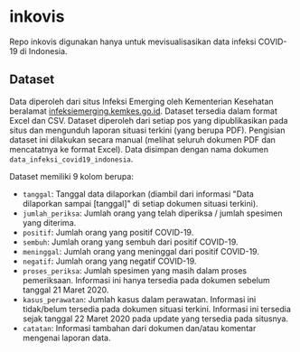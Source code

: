 # inkovis

Repo inkovis digunakan hanya untuk mevisualisasikan data infeksi COVID-19 di Indonesia. 

## Dataset

Data diperoleh dari situs Infeksi Emerging oleh Kementerian Kesehatan beralamat [infeksiemerging.kemkes.go.id](https://infeksiemerging.kemkes.go.id/). Dataset tersedia dalam format Excel dan CSV. Dataset diperoleh dari setiap pos yang dipublikasikan pada situs dan mengunduh laporan situasi terkini (yang berupa PDF). Pengisian dataset ini dilakukan secara manual (melihat seluruh dokumen PDF dan mencatatnya ke format Excel). Data disimpan dengan nama dokumen `data_infeksi_covid19_indonesia`. 

Dataset memiliki 9 kolom berupa:

- `tanggal`: Tanggal data dilaporkan (diambil dari informasi "Data dilaporkan sampai [tanggal]" di setiap dokumen situasi terkini).
- `jumlah_periksa`: Jumlah orang yang telah diperiksa / jumlah spesimen yang diterima.
- `positif`: Jumlah orang yang positif COVID-19.
- `sembuh`: Jumlah orang yang sembuh dari positif COVID-19.
- `meninggal`: Jumlah orang yang meninggal dari positif COVID-19.
- `negatif`: Jumlah orang yang negatif COVID-19.
- `proses_periksa`: Jumlah spesimen yang masih dalam proses pemeriksaan. Informasi ini hanya tersedia pada dokumen sebelum tanggal 21 Maret 2020.
- `kasus_perawatan`: Jumlah kasus dalam perawatan. Informasi ini tidak/belum tersedia pada dokumen situasi terkini. Informasi ini tersedia sejak tanggal 22 Maret 2020 pada update yang tersedia pada situsnya. 
- `catatan`: Informasi tambahan dari dokumen dan/atau komentar mengenai laporan data. 

